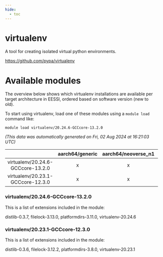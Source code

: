 ```yaml
---
hide:
  - toc
---
```


virtualenv
==========


A tool for creating isolated virtual python environments.

https://github.com/pypa/virtualenv
# Available modules


The overview below shows which virtualenv installations are available per target architecture in EESSI, ordered based on software version (new to old).

To start using virtualenv, load one of these modules using a `module load` command like:

```shell
module load virtualenv/20.24.6-GCCcore-13.2.0
```

*(This data was automatically generated on Fri, 02 Aug 2024 at 16:21:03 UTC)*  

| |aarch64/generic|aarch64/neoverse_n1|aarch64/neoverse_v1|x86_64/generic|x86_64/amd/zen2|x86_64/amd/zen3|x86_64/amd/zen4|x86_64/intel/haswell|x86_64/intel/skylake_avx512|
| :---: | :---: | :---: | :---: | :---: | :---: | :---: | :---: | :---: | :---: |
|virtualenv/20.24.6-GCCcore-13.2.0|x|x|x|x|x|x|x|x|x|
|virtualenv/20.23.1-GCCcore-12.3.0|x|x|x|x|x|x|x|x|x|


### virtualenv/20.24.6-GCCcore-13.2.0

This is a list of extensions included in the module:

distlib-0.3.7, filelock-3.13.0, platformdirs-3.11.0, virtualenv-20.24.6

### virtualenv/20.23.1-GCCcore-12.3.0

This is a list of extensions included in the module:

distlib-0.3.6, filelock-3.12.2, platformdirs-3.8.0, virtualenv-20.23.1